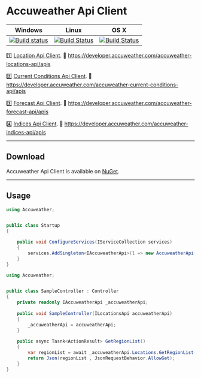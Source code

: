 # Accuweather Api Client

| Windows | Linux | OS X |
| --- | --- | --- |
| [![Build status](https://travis-ci.org/dmitryershov0/accuweather.svg?branch=master)](https://travis-ci.org/github/dmitryershov0/accuweather) | [![Build Status](https://travis-ci.org/dmitryershov0/accuweather.svg?branch=master)](https://travis-ci.org/github/dmitryershov0/accuweather) | [![Build Status](https://travis-ci.org/dmitryershov0/accuweather.svg?branch=master)](https://travis-ci.org/github/dmitryershov0/accuweather) |

1️⃣ [Location Api Client](https://github.com/dmitryershov0/accuweather-locations).
📜 https://developer.accuweather.com/accuweather-locations-api/apis

2️⃣ [Current Conditions Api Client](https://www.nuget.org/packages/Accuweather/). 
📜 https://developer.accuweather.com/accuweather-current-conditions-api/apis

3️⃣ [Forecast Api Client](https://www.nuget.org/packages/Accuweather/).
📜 https://developer.accuweather.com/accuweather-forecast-api/apis

4️⃣ [Indices Api Client](https://www.nuget.org/packages/Accuweather/). 
📜 https://developer.accuweather.com/accuweather-indices-api/apis


<hr>


## Download

Accuweather Api Client is available on [NuGet](https://www.nuget.org/packages/Accuweather/).

<hr>

## Usage

```csharp
using Accuweather;


public class Startup
{

    public void ConfigureServices(IServiceCollection services)
    {
        services.AddSingleton<IAccuweatherApi>(l => new AccuweatherApi("YOUR_API_KEY", "en-us");
    }
}

```
```csharp
using Accuweather;


public class SampleController : Controller
{
    private readonly IAccuweatherApi _accuweatherApi;
    
    public void SampleController(ILocationsApi accuweatherApi)
    {
        _accuweatherApi = accuweatherApi;
    }
    
    public async Tasnk<ActionResult> GetRegionList() 
    {
        var regionList = await _accuweatherApi.Locations.GetRegionList();
        return Json(regionList , JsonRequestBehavior.AllowGet);
    }
}

```
